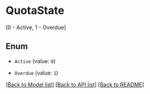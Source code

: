 # QuotaState

[0 - Active, 1 - Overdue]

## Enum

* `Active` (value: `0`)

* `Overdue` (value: `1`)

[[Back to Model list]](../README.md#documentation-for-models) [[Back to API list]](../README.md#documentation-for-api-endpoints) [[Back to README]](../README.md)
